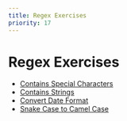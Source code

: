 ```yaml
---
title: Regex Exercises
priority: 17
---
```


# Regex Exercises

- [Contains Special Characters](https://replit.com/@Vennbury/containsSpecialCharacters#main.py)
- [Contains Strings](https://replit.com/@Vennbury/containsStrings#main.py)
- [Convert Date Format](https://replit.com/@Vennbury/convertDateFormat#main.py)
- [Snake Case to Camel Case](https://replit.com/@Vennbury/snakeCaseToCamelCase#main.py)
